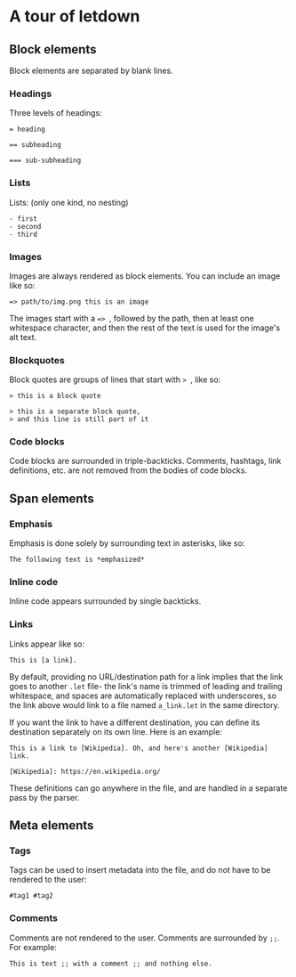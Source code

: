 # A tour of letdown

## Block elements

Block elements are separated by blank lines.

### Headings

Three levels of headings:

```
= heading

== subheading

=== sub-subheading
```

### Lists

Lists: (only one kind, no nesting)

```
- first
- second
- third
```

### Images

Images are always rendered as block elements. You can include an image like so:

```
=> path/to/img.png this is an image
```

The images start with a `=> `, followed by the path, then at least one whitespace
character, and then the rest of the text is used for the image's alt text.

### Blockquotes

Block quotes are groups of lines that start with `> `, like so:

```
> this is a block quote

> this is a separate block quote,
> and this line is still part of it
```

### Code blocks

Code blocks are surrounded in triple-backticks. Comments, hashtags, link 
definitions, etc. are not removed from the bodies of code blocks.

## Span elements

### Emphasis

Emphasis is done solely by surrounding text in asterisks, like so: 

```
The following text is *emphasized*
```

### Inline code

Inline code appears surrounded by single backticks.

### Links

Links appear like so:

```
This is [a link].
```

By default, providing no URL/destination path for a link implies that the link
goes to another `.let` file- the link's name is trimmed of leading and trailing
whitespace, and spaces are automatically replaced with underscores, so the link
above would link to a file named `a_link.let` in the same directory.

If you want the link to have a different destination, you can define its 
destination separately on its own line. Here is an example:

```
This is a link to [Wikipedia]. Oh, and here's another [Wikipedia] link.

[Wikipedia]: https://en.wikipedia.org/
```

These definitions can go anywhere in the file, and are handled in a separate
pass by the parser.

## Meta elements

### Tags

Tags can be used to insert metadata into the file, and do not have to be rendered
to the user:

```
#tag1 #tag2
```

### Comments

Comments are not rendered to the user. Comments are surrounded by `;;`. 
For example:

```
This is text ;; with a comment ;; and nothing else.
```
